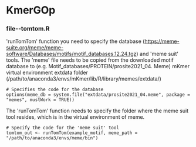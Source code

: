 # KmerGOp
### file--tomtom.R
'runTomTom' function you need to specify the database (https://meme-suite.org/meme/meme-software/Databases/motifs/motif_databases.12.24.tgz) and 'meme suit' tools.
The 'meme' file needs to be copied from the downloaded motif database to (e.g. Motif_databases/PROTEIN/prosite2021_04. Meme) mKmer virtual environment extdata folder (/path/to/anaconda3/envs/mKmer/lib/R/library/memes/extdata/)
```
# Specifies the code for the database
options(meme_db = system.file("extdata/prosite2021_04.meme", package = "memes", mustWork = TRUE))
```
The 'runTomTom' function needs to specify the folder where the meme suit tool resides, which is in the virtual environment of meme.
```
# Specify the code for the 'meme suit' tool
tomtom_out <- runTomTom(example_motif, meme_path = "/path/to/anaconda3/envs/meme/bin")
```
